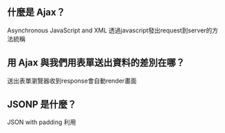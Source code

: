 ## 什麼是 Ajax？
Asynchronous JavaScript and XML 
透過javascript發出request到server的方法統稱

## 用 Ajax 與我們用表單送出資料的差別在哪？
送出表單瀏覽器收到response會自動render畫面


## JSONP 是什麼？
JSON with padding
利用<script>裡面可以放資料,透過指定的function把資料送回去server端
email已讀可用此方法實作

## 要如何存取跨網域的 API？
在response裡加 header：access-control-allow-origin


## 為什麼我們在第四週時沒碰到跨網域的問題，這週卻碰到了？
因為那是因為那是跨網域限制(保護)是瀏覽器給的,第四週不是用瀏覽器.
